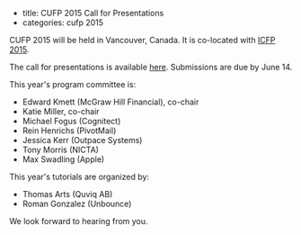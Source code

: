 - title: CUFP 2015 Call for Presentations
- categories: cufp 2015

CUFP 2015 will be held in Vancouver, Canada. It is co-located with [ICFP 2015](http://icfpconference.org/icfp2015/).

The call for presentations is available [here](/2015/call-for-presentations.html). Submissions are due by June 14. 

This year's program committee is:

- Edward Kmett (McGraw Hill Financial), co-chair
- Katie Miller, co-chair
- Michael Fogus (Cognitect)
- Rein Henrichs (PivotMail)
- Jessica Kerr (Outpace Systems)
- Tony Morris (NICTA)
- Max Swadling (Apple)

This year's tutorials are organized by:

- Thomas Arts (Quviq AB)
- Roman Gonzalez (Unbounce)

We look forward to hearing from you.

